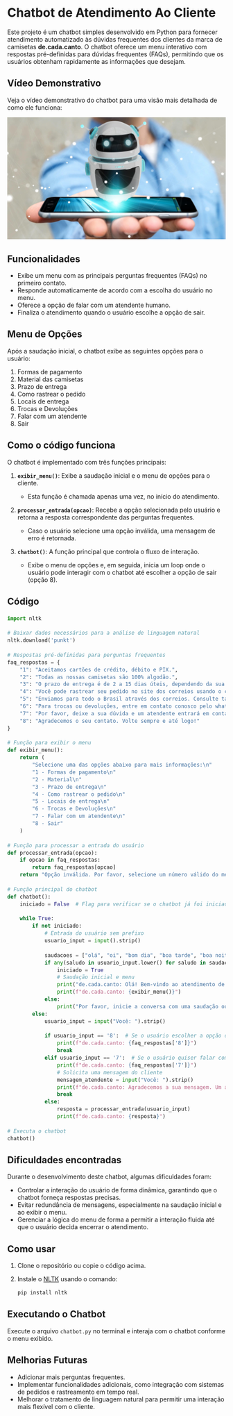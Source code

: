 # Chatbot de Atendimento Ao Cliente

Este projeto é um chatbot simples desenvolvido em Python para fornecer atendimento automatizado às dúvidas frequentes dos clientes da marca de camisetas **de.cada.canto**. O chatbot oferece um menu interativo com respostas pré-definidas para dúvidas frequentes (FAQs), permitindo que os usuários obtenham rapidamente as informações que desejam.

## Vídeo Demonstrativo

Veja o vídeo demonstrativo do chatbot para uma visão mais detalhada de como ele funciona:

[![Veja o vídeo](./chatbot3.jpg)](https://youtu.be/x4dbBhDXieU)


## Funcionalidades

- Exibe um menu com as principais perguntas frequentes (FAQs) no primeiro contato.
- Responde automaticamente de acordo com a escolha do usuário no menu.
- Oferece a opção de falar com um atendente humano.
- Finaliza o atendimento quando o usuário escolhe a opção de sair.

## Menu de Opções

Após a saudação inicial, o chatbot exibe as seguintes opções para o usuário:

1. Formas de pagamento  
2. Material das camisetas  
3. Prazo de entrega  
4. Como rastrear o pedido  
5. Locais de entrega  
6. Trocas e Devoluções  
7. Falar com um atendente  
8. Sair  

## Como o código funciona

O chatbot é implementado com três funções principais:

1. **`exibir_menu()`**: Exibe a saudação inicial e o menu de opções para o cliente.  
   - Esta função é chamada apenas uma vez, no início do atendimento.
  
2. **`processar_entrada(opcao)`**: Recebe a opção selecionada pelo usuário e retorna a resposta correspondente das perguntas frequentes.  
   - Caso o usuário selecione uma opção inválida, uma mensagem de erro é retornada.

3. **`chatbot()`**: A função principal que controla o fluxo de interação.  
   - Exibe o menu de opções e, em seguida, inicia um loop onde o usuário pode interagir com o chatbot até escolher a opção de sair (opção 8).

## Código

```python
import nltk

# Baixar dados necessários para a análise de linguagem natural
nltk.download('punkt')

# Respostas pré-definidas para perguntas frequentes
faq_respostas = {
    "1": "Aceitamos cartões de crédito, débito e PIX.",
    "2": "Todas as nossas camisetas são 100% algodão.",
    "3": "O prazo de entrega é de 2 a 15 dias úteis, dependendo da sua localização. Consulte detalhes no nosso site: www.decadacanto.com.br",
    "4": "Você pode rastrear seu pedido no site dos correios usando o código de rastreamento enviado por e-mail após a confirmação do pagamento ou no nosso site: www.decadacanto.com.br.",
    "5": "Enviamos para todo o Brasil através dos correios. Consulte taxas e prazos no nosso site: www.decadacanto.com.br",
    "6": "Para trocas ou devoluções, entre em contato conosco pelo whatsapp (85) 999999999.",
    "7": "Por favor, deixe a sua dúvida e um atendente entrará em contato assim que possível.",
    "8": "Agradecemos o seu contato. Volte sempre e até logo!"
}

# Função para exibir o menu
def exibir_menu():
    return (
        "Selecione uma das opções abaixo para mais informações:\n"
        "1 - Formas de pagamento\n"
        "2 - Material\n"
        "3 - Prazo de entrega\n"
        "4 - Como rastrear o pedido\n"
        "5 - Locais de entrega\n"
        "6 - Trocas e Devoluções\n"
        "7 - Falar com um atendente\n"
        "8 - Sair"
    )

# Função para processar a entrada do usuário
def processar_entrada(opcao):
    if opcao in faq_respostas:
        return faq_respostas[opcao]
    return "Opção inválida. Por favor, selecione um número válido do menu."

# Função principal do chatbot
def chatbot():
    iniciado = False  # Flag para verificar se o chatbot já foi iniciado

    while True:
        if not iniciado:
            # Entrada do usuário sem prefixo
            usuario_input = input().strip()

            saudacoes = ["olá", "oi", "bom dia", "boa tarde", "boa noite", "como vai", "oi, tudo bem"]
            if any(saludo in usuario_input.lower() for saludo in saudacoes):
                iniciado = True
                # Saudação inicial e menu
                print("de.cada.canto: Olá! Bem-vindo ao atendimento de.cada.canto. Como posso te ajudar hoje?")
                print(f"de.cada.canto: {exibir_menu()}")
            else:
                print("Por favor, inicie a conversa com uma saudação ou pergunta.")
        else:
            usuario_input = input("Você: ").strip()

            if usuario_input == '8':  # Se o usuário escolher a opção de sair
                print(f"de.cada.canto: {faq_respostas['8']}")
                break
            elif usuario_input == '7':  # Se o usuário quiser falar com um atendente
                print(f"de.cada.canto: {faq_respostas['7']}")
                # Solicita uma mensagem do cliente
                mensagem_atendente = input("Você: ").strip()
                print(f"de.cada.canto: Agradecemos a sua mensagem. Um atendente entrará em contato. Até logo!")
                break
            else:
                resposta = processar_entrada(usuario_input)
                print(f"de.cada.canto: {resposta}")

# Executa o chatbot
chatbot()
```


## Dificuldades encontradas

Durante o desenvolvimento deste chatbot, algumas dificuldades foram:

- Controlar a interação do usuário de forma dinâmica, garantindo que o chatbot forneça respostas precisas.
- Evitar redundância de mensagens, especialmente na saudação inicial e ao exibir o menu.
- Gerenciar a lógica do menu de forma a permitir a interação fluida até que o usuário decida encerrar o atendimento.

## Como usar

1. Clone o repositório ou copie o código acima.
2. Instale o [NLTK](https://www.nltk.org/) usando o comando:

   ```bash
   pip install nltk

    ```
## Executando o Chatbot

Execute o arquivo `chatbot.py` no terminal e interaja com o chatbot conforme o menu exibido.

## Melhorias Futuras

- Adicionar mais perguntas frequentes.
- Implementar funcionalidades adicionais, como integração com sistemas de pedidos e rastreamento em tempo real.
- Melhorar o tratamento de linguagem natural para permitir uma interação mais flexível com o cliente.

